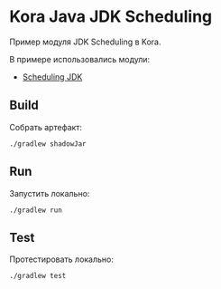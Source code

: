 # Kora Java JDK Scheduling

Пример модуля JDK Scheduling в Kora.

В примере использовались модули:
- [Scheduling JDK](https://kora-projects.github.io/kora-docs/ru/documentation/scheduling/#_1)

## Build

Собрать артефакт:

```shell
./gradlew shadowJar
```

## Run

Запустить локально:
```shell
./gradlew run
```

## Test

Протестировать локально:
```shell
./gradlew test
```


